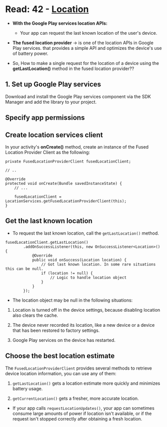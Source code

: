 # Read: 42 - [Location](https://developer.android.com/training/location/retrieve-current)

- **With the Google Play services location APIs:**
    - Your app can request the last known location of the user's device. 

- **The fused location provider** -> is one of the location APIs in Google Play services. that provides a simple API and optimizes the device's use of battery power.

- So, How to make a single request for the location of a device using the **getLastLocation()** method in the fused location provider??

## 1. Set up Google Play services

Download and install the Google Play services component via the SDK Manager and add the library to your project. 


## Specify app permissions


## Create location services client

In your activity's **onCreate()** method, create an instance of the Fused Location Provider Client as the following:

```
private FusedLocationProviderClient fusedLocationClient;

// ..

@Override
protected void onCreate(Bundle savedInstanceState) {
    // ...

    fusedLocationClient = LocationServices.getFusedLocationProviderClient(this);
}
```

## Get the last known location

- To request the last known location, call the `getLastLocation()` method. 

```
fusedLocationClient.getLastLocation()
        .addOnSuccessListener(this, new OnSuccessListener<Location>() {
            @Override
            public void onSuccess(Location location) {
                // Got last known location. In some rare situations this can be null.
                if (location != null) {
                    // Logic to handle location object
                }
            }
        });
```

- The location object may be null in the following situations:
1. Location is turned off in the device settings, because disabling location also clears the cache.

2. The device never recorded its location, like a new device or a device that has been restored to factory settings.

3. Google Play services on the device has restarted.


## Choose the best location estimate

The `FusedLocationProviderClient` provides several methods to retrieve device location information, you can use any of them:
1. `getLastLocation()` gets a location estimate more quickly and minimizes battery usage.

2. `getCurrentLocation()` gets a fresher, more accurate location.

- If your app calls `requestLocationUpdates()`, your app can sometimes consume large amounts of power if location isn't available, or if the request isn't stopped correctly after obtaining a fresh location.
